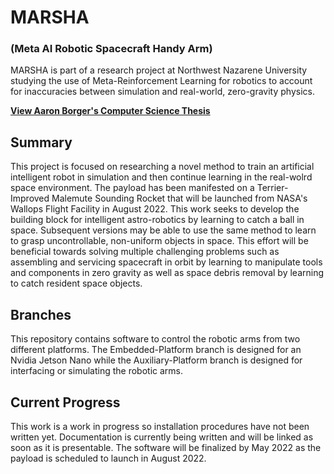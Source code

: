 # MARSHA
### (Meta AI Robotic Spacecraft Handy Arm)

MARSHA is part of a research project at Northwest Nazarene University studying the use of Meta-Reinforcement Learning for robotics to account for inaccuracies between simulation and real-world, zero-gravity physics.

**[View Aaron Borger's Computer Science Thesis](https://drive.google.com/file/d/16puG0EUAEeprjh0N5W_qU4mVsE8ddA2B/view?usp=sharing)**

## Summary
This project is focused on researching a novel method to train an artificial intelligent robot in simulation and then continue learning in the real-wolrd space environment. The payload has been manifested on a Terrier-Improved Malemute Sounding Rocket that will be launched from NASA's Wallops Flight Facility in August 2022. This work seeks to develop the building block for intelligent astro-robotics by learning to catch a ball in space. Subsequent versions may be able to use the same method to learn to grasp uncontrollable, non-uniform objects in space. This effort will be beneficial towards solving multiple challenging problems such as assembling and servicing spacecraft in orbit by learning to manipulate tools and components in zero gravity as well as space debris removal by learning to catch resident space objects.

## Branches
This repository contains software to control the robotic arms from two different platforms. The Embedded-Platform branch is designed for an Nvidia Jetson Nano while the Auxiliary-Platform branch is designed for interfacing or simulating the robotic arms.

## Current Progress
This work is a work in progress so installation procedures have not been written yet. Documentation is currently being written and will be linked as soon as it is presentable. The software will be finalized by May 2022 as the payload is scheduled to launch in August 2022.


